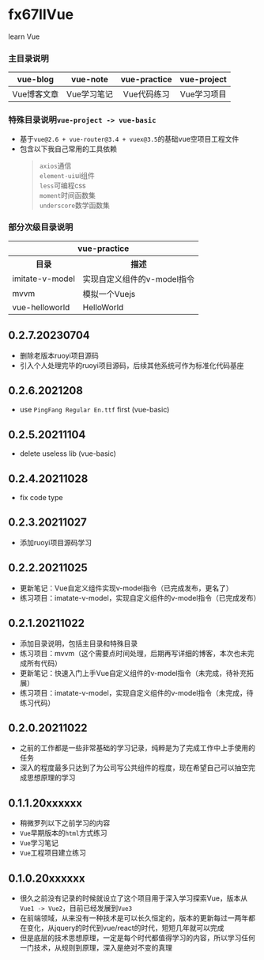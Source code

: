 # fx67llVue
learn Vue

### 主目录说明
|  vue-blog   | vue-note  |  vue-practice  |  vue-project  |
|  :----:  |  :----:  |  :----:  |  :----:  |
| Vue博客文章  | Vue学习笔记 | Vue代码练习 | Vue学习项目 |

### 特殊目录说明`vue-project -> vue-basic`
+ 基于`vue@2.6 + vue-router@3.4 + vuex@3.5`的基础vue空项目工程文件  
+ 包含以下我自己常用的工具依赖
	> `axios`通信  
	> `element-ui`ui组件  
	> `less`可编程css  
	> `moment`时间函数集  
	> `underscore`数学函数集  

### 部分次级目录说明
<table>
	<tr>
        <th colspan="3">vue-practice</th>
    </tr>
	<tr>
	    <th>目录</th>
	    <th>描述</th>  
	</tr >
	<tr >
	    <td>imitate-v-model</td>
	    <td>实现自定义组件的v-model指令</td>
	</tr>
	<tr>
	    <td>mvvm</td>
	    <td>模拟一个Vuejs</td>
	</tr>
	<tr>
	    <td>vue-helloworld</td>
	    <td>HelloWorld</td>
	</tr>
</table>

## 0.2.7.20230704
* 删除老版本ruoyi项目源码  
* 引入个人处理完毕的ruoyi项目源码，后续其他系统可作为标准化代码基座  

## 0.2.6.2021208
* use `PingFang Regular En.ttf` first (vue-basic)  

## 0.2.5.20211104
* delete useless lib (vue-basic)  

## 0.2.4.20211028
* fix code type  

## 0.2.3.20211027
* 添加ruoyi项目源码学习  

## 0.2.2.20211025
* 更新笔记：Vue自定义组件实现v-model指令（已完成发布，更名了）  
* 练习项目：imatate-v-model，实现自定义组件的v-model指令（已完成发布）    

## 0.2.1.20211022
* 添加目录说明，包括主目录和特殊目录  
* 练习项目：mvvm（这个需要点时间处理，后期再写详细的博客，本次也未完成所有代码）
* 更新笔记：快速入门上手Vue自定义组件的v-model指令（未完成，待补充拓展）  
* 练习项目：imatate-v-model，实现自定义组件的v-model指令（未完成，待练习代码）  

## 0.2.0.20211022
* 之前的工作都是一些非常基础的学习记录，纯粹是为了完成工作中上手使用的任务  
* 深入的程度最多只达到了为公司写公共组件的程度，现在希望自己可以抽空完成思想原理的学习  

## 0.1.1.20xxxxxx
* 稍微罗列以下之前学习的内容  
* `Vue`早期版本的`html`方式练习  
* `Vue`学习笔记  
* `Vue`工程项目建立练习  

## 0.1.0.20xxxxxx
* 很久之前没有记录的时候就设立了这个项目用于深入学习探索Vue，版本从`Vue1 -> Vue2`，目前已经发展到`Vue3`  
* 在前端领域，从来没有一种技术是可以长久恒定的，版本的更新每过一两年都在变化，从jquery的时代到vue/react的时代，短短几年就可以完成  
* 但是底层的技术思想原理，一定是每个时代都值得学习的内容，所以学习任何一门技术，从规则到原理，深入是绝对不变的真理  